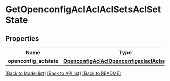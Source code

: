 # GetOpenconfigAclAclAclSetsAclSetState

## Properties
Name | Type | Description | Notes
------------ | ------------- | ------------- | -------------
**openconfig_aclstate** | [**OpenconfigAclAclOpenconfigaclaclAclsetsConfig**](OpenconfigAclAclOpenconfigaclaclAclsetsConfig.md) |  | [optional] 

[[Back to Model list]](../README.md#documentation-for-models) [[Back to API list]](../README.md#documentation-for-api-endpoints) [[Back to README]](../README.md)


